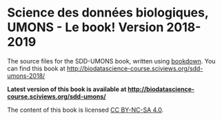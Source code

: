 # Science des données biologiques, UMONS - Le book! Version 2018-2019

The source files for the SDD-UMONS book, written using [bookdown](https://bookdown.org/home/about.html). You can find this book at http://biodatascience-course.sciviews.org/sdd-umons-2018/

**Latest version of this book is available at http://biodatascience-course.sciviews.org/sdd-umons/**

The content of this book is licensed 
[CC BY-NC-SA 4.0](https://creativecommons.org/licenses/by-nc-sa/4.0/deed.fr).
